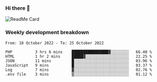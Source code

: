 ### Hi there 👋

<!--
**itzcy/itzcy** is a ✨ _special_ ✨ repository because its `README.md` (this file) appears on your GitHub profile.

Here are some ideas to get you started:

- 🔭 I’m currently working on ...
- 🌱 I’m currently learning ...
- 👯 I’m looking to collaborate on ...
- 🤔 I’m looking for help with ...
- 💬 Ask me about ...
- 📫 How to reach me: ...
- 😄 Pronouns: ...
- ⚡ Fun fact: ...
-->
![ReadMe Card](https://github-readme-stats.vercel.app/api?username=itzcy&show_icons=true&title_color=2d3198&icon_color=797cb8&text_color=24292e&bg_color=f6f8fa)

### Weekly development breakdown
<!--START_SECTION:waka-->

```text
From: 18 October 2022 - To: 25 October 2022

PHP          3 hrs 6 mins    ████████████████▓░░░░░░░░   66.40 %
HTML         1 hr 2 mins     █████▓░░░░░░░░░░░░░░░░░░░   22.25 %
JSON         11 mins         █░░░░░░░░░░░░░░░░░░░░░░░░   03.96 %
JavaScript   9 mins          █░░░░░░░░░░░░░░░░░░░░░░░░   03.37 %
Log          7 mins          ▓░░░░░░░░░░░░░░░░░░░░░░░░   02.76 %
.env file    3 mins          ▒░░░░░░░░░░░░░░░░░░░░░░░░   01.12 %
```

<!--END_SECTION:waka-->
